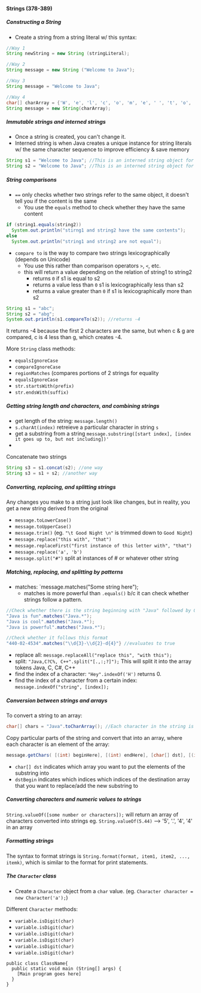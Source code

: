 #### Strings (378-389)

##### Constructing  a String
* Create a string from a string literal w/ this syntax:

``` Java
//Way 1
String newString = new String (stringLiteral);

//Way 2
String message = new String ("Welcome to Java");

//Way 3
String message = "Welcome to Java";

//Way 4
char[] charArray = {'W', 'e', 'l', 'c', 'o', 'm', 'e', ' ', 't', 'o', ' ', 'J', 'a', 'v', 'a'};
String message = new String(charArray);
```

##### Immutable strings and interned strings
* Once a string is created, you can't change it.
* Interned string is when Java creates a unique instance for string literals w/ the same character sequence to improve efficiency & save memory

``` Java
String s1 = "Welcome to Java"; //This is an interned string object for "Welcome to Java"
String s2 = "Welcome to Java"; //This is an interned string object for "Welcome to Java"; s1 = s2
```

##### String comparisons
* `==` only checks whether two strings refer to the same object, it doesn't tell you if the content is the same
  * You use the `equals` method to check whether they have the same content
``` Java
if (string1.equals(string2))
  System.out.println("stirng1 and string2 have the same contents");
else
  System.out.println("string1 and string2 are not equal");
```

* `compare to` is the way to compare two strings lexicographically (depends on Unicode)
  * You use this rather than comparison operators `>`, `<`, etc.
  * this will return a value depending on the relation of string1 to string2
    * returns `0` if s1 is equal to s2
    * returns a value less than `0` s1 is lexicographically less than s2
    * returns a value greater than `0` if s1 is lexicographically more than s2

``` Java
String s1 = "abc";
String s2 = "abg";
System.out.println(s1.compareTo(s2)); //returns -4
```

It returns -4 because the first 2 characters are the same, but when c & g are compared, c is 4 less than g, which creates -4.

More `String` class methods:
* `equalsIgnoreCase`
* `compareIgnoreCase`
* `regionMatches` (compares portions of 2 strings for equality
* `equalsIgnoreCase`
* `str.startsWith(prefix)`
* `str.endsWith(suffix)`

##### Getting string length and characters, and combining strings
* get length of the string: `message.length()`
* `s.charAt(index)` retreieve a particular character in string `s`
* get a substring from a string `message.substring([start index], [index it goes up to, but not including])'`
* 

Concatenate two strings
``` Java
String s3 = s1.concat(s2); //one way
String s3 = s1 + s2; //another way
```

##### Converting, replacing, and splitting strings
Any changes you make to a string just look like changes, but in reality, you get a new string derived from the original
* `message.toLowerCase()`
* `message.toUpperCase()`
* `message.trim()` (eg. `"\t Good Night \n"` is trimmed down to `Good Night`)
* `message.replace("this with", "that")`
* `message.replaceFirst("first instance of this letter with", "that")`
* `message.replace('a', 'b')`
* `message.split("#")` split at instances of # or whatever other string

##### Matching, replacing, and splitting by patterns
* matches: `message.matches("Some string here");
  * matches is more powerful than `.equals()` b/c it can check whether strings follow a pattern.

``` Java
//Check whether there is the string beginning with "Java" followed by 0+ characters; if there is, it evaluates to true
"Java is fun".matches("Java.*");
"Java is cool".matches("Java.*");
"Java is powerful".matches("Java.*");

//Check whether it follows this format
"440-02-4534".matches("\\d{3}-\\d{2}-d{4}"} //evaluates to true
```

* replace all: `message.replaceAll("replace this", "with this");`
* split: `"Java,C?C%, C++".split("[.,:;?]");` This will split it into the array tokens Java, C, C#, C++
* find the index of a character: `"Hey".indexOf('H')` returns 0.
* find the index of a character from a certain index: `message.indexOf("string", [index]);`

##### Conversion between strings and arrays

To convert a string to an array:
``` Java
char[] chars = "Java".toCharArray(); //Each character in the string is a new element of the array.
```

Copy particular parts of the string and convert that into an array, where each character is an element of the array:
``` Java
message.getChars( [(int) beginHere], [(int) endHere], [char[] dst], [(int) dstBegin] )
```
* `char[] dst` indicates which array you want to put the elements of the substring into
* `dstBegin` indicates which indices which indices of the destination array that you want to replace/add the new substring to

##### Converting characters and numeric values to strings
```String.valueOf([some number or characters]);``` will return an array of characters converted into strings
eg. ```String.valueOf(5.44)``` --> '5', '.', '4', '4' in an array
##### Formatting strings
The syntax to format strings is ```String.format(format, item1, item2, ..., itemk)```, which is similar to the format for print statements.

##### The `Character` class
* Create a `Character` object from a `char` value. (eg. `Character character = new Character('a');`)

Different `Character` methods:
* `variable.isDigit(char)`
* `variable.isDigit(char)`
* `variable.isDigit(char)`
* `variable.isDigit(char)`
* `variable.isDigit(char)`
* `variable.isDigit(char)`

```
public class ClassName{
  public static void main (String[] args) {
    [Main program goes here]
  }
}
```
